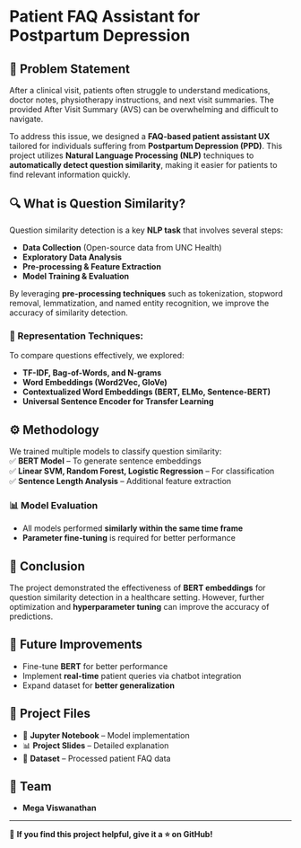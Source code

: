 # Patient FAQ Assistant for Postpartum Depression  

## 📌 Problem Statement  
After a clinical visit, patients often struggle to understand medications, doctor notes, physiotherapy instructions, and next visit summaries. The provided After Visit Summary (AVS) can be overwhelming and difficult to navigate.  

To address this issue, we designed a **FAQ-based patient assistant UX** tailored for individuals suffering from **Postpartum Depression (PPD)**. This project utilizes **Natural Language Processing (NLP)** techniques to **automatically detect question similarity**, making it easier for patients to find relevant information quickly.  

## 🔍 What is Question Similarity?  
Question similarity detection is a key **NLP task** that involves several steps:  

- **Data Collection** (Open-source data from UNC Health)  
- **Exploratory Data Analysis**  
- **Pre-processing & Feature Extraction**  
- **Model Training & Evaluation**  

By leveraging **pre-processing techniques** such as tokenization, stopword removal, lemmatization, and named entity recognition, we improve the accuracy of similarity detection.  

### 🔹 Representation Techniques:  
To compare questions effectively, we explored:  
- **TF-IDF, Bag-of-Words, and N-grams**  
- **Word Embeddings (Word2Vec, GloVe)**  
- **Contextualized Word Embeddings (BERT, ELMo, Sentence-BERT)**  
- **Universal Sentence Encoder for Transfer Learning**  

## ⚙️ Methodology  
We trained multiple models to classify question similarity:  
✅ **BERT Model** – To generate sentence embeddings  
✅ **Linear SVM, Random Forest, Logistic Regression** – For classification  
✅ **Sentence Length Analysis** – Additional feature extraction  

### 📊 Model Evaluation  
- All models performed **similarly within the same time frame**  
- **Parameter fine-tuning** is required for better performance  

## 📌 Conclusion  
The project demonstrated the effectiveness of **BERT embeddings** for question similarity detection in a healthcare setting. However, further optimization and **hyperparameter tuning** can improve the accuracy of predictions.  

## 🚀 Future Improvements  
- Fine-tune **BERT** for better performance  
- Implement **real-time** patient queries via chatbot integration  
- Expand dataset for **better generalization**  

## 📂 Project Files  
- 📜 **Jupyter Notebook** – Model implementation  
- 📊 **Project Slides** – Detailed explanation  
- 📄 **Dataset** – Processed patient FAQ data  

## 👥 Team  
- **Mega Viswanathan**  

---  

🌟 **If you find this project helpful, give it a ⭐ on GitHub!**  

